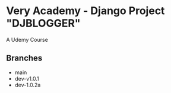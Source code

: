 # Very Academy - Django Project "DJBLOGGER"

A Udemy Course

## Branches

- main
- dev-v1.0.1
- dev-1.0.2a
